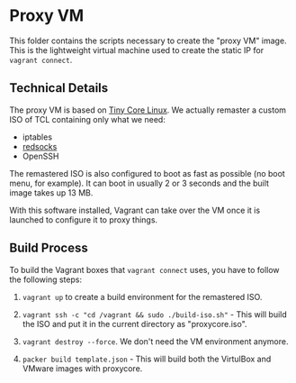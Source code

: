 # Proxy VM

This folder contains the scripts necessary to create the "proxy VM" image.
This is the lightweight virtual machine used to create the static IP for
`vagrant connect`.

## Technical Details

The proxy VM is based on [Tiny Core Linux](http://tinycorelinux.net/).
We actually remaster a custom ISO of TCL containing only what we need:

* iptables
* [redsocks](https://github.com/darkk/redsocks)
* OpenSSH

The remastered ISO is also configured to boot as fast as possible (no
boot menu, for example). It can boot in usually 2 or 3 seconds and the
built image takes up 13 MB.

With this software installed, Vagrant can take over the VM once it is
launched to configure it to proxy things.

## Build Process

To build the Vagrant boxes that `vagrant connect` uses, you have to
follow the following steps:

1. `vagrant up` to create a build environment for the remastered ISO.

2. `vagrant ssh -c "cd /vagrant && sudo ./build-iso.sh"` - This will
  build the ISO and put it in the current directory as "proxycore.iso".

3. `vagrant destroy --force`. We don't need the VM environment anymore.

4. `packer build template.json` - This will build both the VirtulBox and
  VMware images with proxycore.
